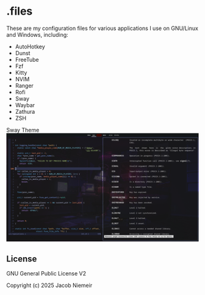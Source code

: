# .files
These are my configuration files for various applications I use on GNU/Linux and Windows, including:
* AutoHotkey
* Dunst
* FreeTube
* Fzf
* Kitty
* NVIM
* Ranger
* Rofi
* Sway
* Waybar
* Zathura
* ZSH

Sway Theme
![Sway Theme Preview](Previews/sway.png)

## License
GNU General Public License V2

Copyright (c) 2025 Jacob Niemeir
